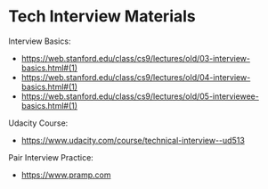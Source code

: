 # Tech Interview Materials

Interview Basics:
* https://web.stanford.edu/class/cs9/lectures/old/03-interview-basics.html#(1)
* https://web.stanford.edu/class/cs9/lectures/old/04-interview-basics.html#(1)
* https://web.stanford.edu/class/cs9/lectures/old/05-interviewee-basics.html#(1)

Udacity Course:
* https://www.udacity.com/course/technical-interview--ud513

Pair Interview Practice:
* https://www.pramp.com
